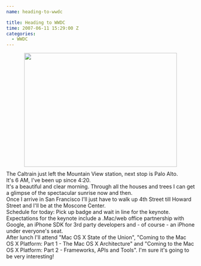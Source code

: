 ```yaml
---
name: heading-to-wwdc

title: Heading to WWDC
time: 2007-06-11 15:29:00 Z
categories:
  - WWDC
---
```


<img style="margin: 0px auto 10px; display: block; text-align: center; cursor: pointer; width: 408px; height: 305px;" src="http://2.bp.blogspot.com/_-dK4R3d1lbc/Rwx-02ykknI/AAAAAAAAAbs/pOyJdACrhFw/s320/headingtowwdc.jpg" alt="" id="BLOGGER_PHOTO_ID_5119606322939335282" border="0" />
The Caltrain just left the Mountain View station, next stop is Palo Alto.<br />It's 6 AM, I've been up since 4:20.<br />It's a beautiful and clear morning. Through all the houses and trees I can get a glimpse of the spectacular sunrise now and then.<br />Once I arrive in San Francisco I'll just have to walk up 4th Street till Howard Street and I'll be at the Moscone Center.<br />Schedule for today: Pick up badge and wait in line for the keynote. Expectations for the keynote include a .Mac/web office partnership with Google, an iPhone SDK for 3rd party developers and - of course - an iPhone under everyone's seat.<br />After lunch I'll attend "Mac OS X State of the Union", "Coming to the Mac OS X Platform: Part 1 - The Mac OS X Architecture" and "Coming to the Mac OS X Platform: Part 2 - Frameworks, APIs and Tools". I'm sure it's going to be very interesting!
